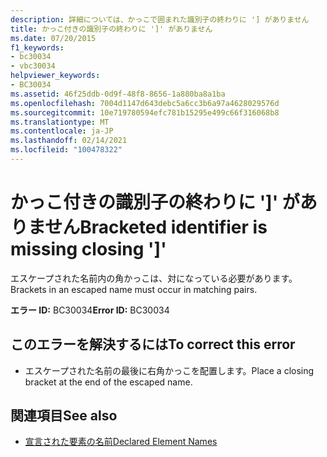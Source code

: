 ```yaml
---
description: 詳細については、かっこで囲まれた識別子の終わりに '] がありません
title: かっこ付きの識別子の終わりに ']' がありません
ms.date: 07/20/2015
f1_keywords:
- bc30034
- vbc30034
helpviewer_keywords:
- BC30034
ms.assetid: 46f25ddb-0d9f-48f8-8656-1a880ba8a1ba
ms.openlocfilehash: 7004d1147d643debc5a6cc3b6a97a4628029576d
ms.sourcegitcommit: 10e719780594efc781b15295e499c66f316068b8
ms.translationtype: MT
ms.contentlocale: ja-JP
ms.lasthandoff: 02/14/2021
ms.locfileid: "100478322"
---
```

# <a name="bracketed-identifier-is-missing-closing-"></a><span data-ttu-id="25084-103">かっこ付きの識別子の終わりに ']' がありません</span><span class="sxs-lookup"><span data-stu-id="25084-103">Bracketed identifier is missing closing ']'</span></span>

<span data-ttu-id="25084-104">エスケープされた名前内の角かっこは、対になっている必要があります。</span><span class="sxs-lookup"><span data-stu-id="25084-104">Brackets in an escaped name must occur in matching pairs.</span></span>  
  
 <span data-ttu-id="25084-105">**エラー ID:** BC30034</span><span class="sxs-lookup"><span data-stu-id="25084-105">**Error ID:** BC30034</span></span>  
  
## <a name="to-correct-this-error"></a><span data-ttu-id="25084-106">このエラーを解決するには</span><span class="sxs-lookup"><span data-stu-id="25084-106">To correct this error</span></span>  
  
- <span data-ttu-id="25084-107">エスケープされた名前の最後に右角かっこを配置します。</span><span class="sxs-lookup"><span data-stu-id="25084-107">Place a closing bracket at the end of the escaped name.</span></span>  
  
## <a name="see-also"></a><span data-ttu-id="25084-108">関連項目</span><span class="sxs-lookup"><span data-stu-id="25084-108">See also</span></span>

- [<span data-ttu-id="25084-109">宣言された要素の名前</span><span class="sxs-lookup"><span data-stu-id="25084-109">Declared Element Names</span></span>](../programming-guide/language-features/declared-elements/declared-element-names.md)

